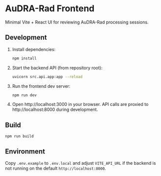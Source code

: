 # AuDRA-Rad Frontend

Minimal Vite + React UI for reviewing AuDRA-Rad processing sessions.

## Development

1. Install dependencies:
   ```bash
   npm install
   ```
2. Start the backend API (from repository root):
   ```bash
   uvicorn src.api.app:app --reload
   ```
3. Run the frontend dev server:
   ```bash
   npm run dev
   ```
4. Open http://localhost:3000 in your browser. API calls are proxied to http://localhost:8000 during development.

## Build

```
npm run build
```

## Environment

Copy `.env.example` to `.env.local` and adjust `VITE_API_URL` if the backend is not running on the default `http://localhost:8000`.
